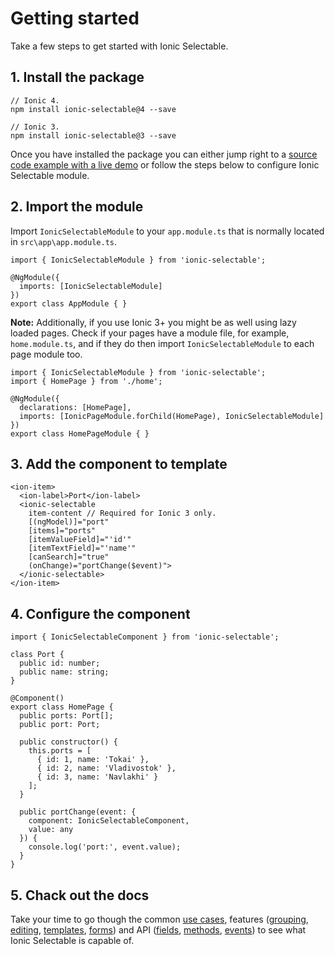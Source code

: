 # Getting started

Take a few steps to get started with Ionic Selectable.

## 1. Install the package

```
// Ionic 4.
npm install ionic-selectable@4 --save

// Ionic 3.
npm install ionic-selectable@3 --save
```

Once you have installed the package you can either jump right to a [source code example with a live demo](/ionic-selectable-v4/basic-usage) or follow the steps below to configure Ionic Selectable module.

## 2. Import the module

Import `IonicSelectableModule` to your `app.module.ts` that is normally located in `src\app\app.module.ts`.

```
import { IonicSelectableModule } from 'ionic-selectable';

@NgModule({
  imports: [IonicSelectableModule]
})
export class AppModule { }
```

**Note:** Additionally, if you use Ionic 3+ you might be as well using lazy loaded pages. Check if your pages have a module file, for example, `home.module.ts`, and if they do then import `IonicSelectableModule` to each page module too.

```
import { IonicSelectableModule } from 'ionic-selectable';
import { HomePage } from './home';

@NgModule({
  declarations: [HomePage],
  imports: [IonicPageModule.forChild(HomePage), IonicSelectableModule]
})
export class HomePageModule { }

```

## 3. Add the component to template

```
<ion-item>
  <ion-label>Port</ion-label>
  <ionic-selectable
    item-content // Required for Ionic 3 only.
    [(ngModel)]="port"
    [items]="ports"
    [itemValueField]="'id'"
    [itemTextField]="'name'"
    [canSearch]="true"
    (onChange)="portChange($event)">
  </ionic-selectable>
</ion-item>
```

## 4. Configure the component

```
import { IonicSelectableComponent } from 'ionic-selectable';

class Port {
  public id: number;
  public name: string;
}

@Component()
export class HomePage {
  public ports: Port[];
  public port: Port;

  public constructor() {
    this.ports = [
      { id: 1, name: 'Tokai' },
      { id: 2, name: 'Vladivostok' },
      { id: 3, name: 'Navlakhi' }
    ];
  }

  public portChange(event: {
    component: IonicSelectableComponent,
    value: any
  }) {
    console.log('port:', event.value);
  }
}
```

## 5. Chack out the docs

Take your time to go though the common [use cases](/ionic-selectable-v4/basic-usage), features ([grouping](), [editing](), [templates](), [forms]()) and API ([fields](), [methods](), [events]()) to see what Ionic Selectable is capable of.
